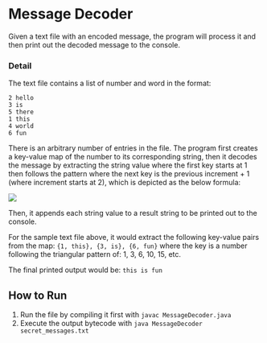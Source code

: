 # Message Decoder
Given a text file with an encoded message, the program will process it and then print out the decoded message to the console.

### Detail
The text file contains a list of number and word in the format:
```text
2 hello
3 is
5 there
1 this
4 world
6 fun
```
There is an arbitrary number of entries in the file. The program first creates a key-value map of the number to its corresponding
string, then it decodes the message by extracting the string value where the first key starts at 1 then follows the pattern where
the next key is the previous increment + 1 (where increment starts at 2), which is depicted as the below formula:

<img src="https://latex.codecogs.com/gif.latex?key_n=\frac{(n+2)(n+3)}{2}" />

Then, it appends each string value to a result string to be printed out to the console.

For the sample text file above, it would extract the following key-value pairs from the map: `{1, this}, {3, is}, {6, fun}` where the
key is a number following the triangular pattern of: 1, 3, 6, 10, 15, etc.

The final printed output would be: `this is fun`

## How to Run
1) Run the file by compiling it first with `javac MessageDecoder.java`
2) Execute the output bytecode with `java MessageDecoder secret_messages.txt`
